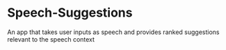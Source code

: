 # Speech-Suggestions
An app that takes user inputs as speech and provides ranked suggestions relevant to the speech context
